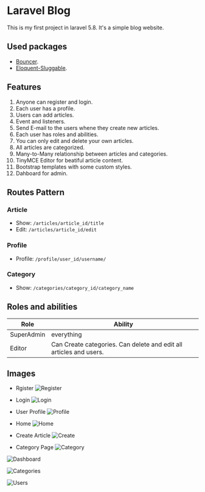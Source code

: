 # Laravel Blog 
This is my first project in laravel 5.8. It's a simple blog website.
## Used packages
* [Bouncer](https://github.com/JosephSilber/bouncer).
* [Eloquent-Sluggable](https://github.com/cviebrock/eloquent-sluggable).

## Features
1. Anyone can register and login.
2. Each user has a profile.
3. Users can add articles.
4. Event and listeners.
5. Send E-mail to the users whene they create new articles.
6. Each user has roles and abilities.
7. You can only edit and delete your own articles.
8. All articles are categorized.
9. Many-to-Many relationship between articles and categories.
10. TinyMCE Editor for beatiful article content.
11. Bootstrap templates with some custom styles.
12. Dahboard for admin.

## Routes Pattern
### Article
- Show: `/articles/article_id/title`
- Edit: `/articles/article_id/edit`

### Profile
- Profile: `/profile/user_id/username/`

### Category
- Show: `/categories/category_id/category_name`

## Roles and abilities
Role | Ability
------------ | -------------
SuperAdmin | everything
Editor | Can Create categories. Can delete and edit all articles and users.

## Images
- Rgister
![Register](Docs/images/Register.png)

- Login
![Login](Docs/images/Login.png)

- User Profile
![Profile](Docs/images/Profile.png)

- Home
![Home](Docs/images/Home.png)

- Create Article
![Create](Docs/images/Create.png)

- Category Page
![Category](Docs/images/Category.png)

![Dashboard](Docs/images/Dashboard.png)

![Categories](Docs/images/Categories.png)

![Users](Docs/images/Users.png)